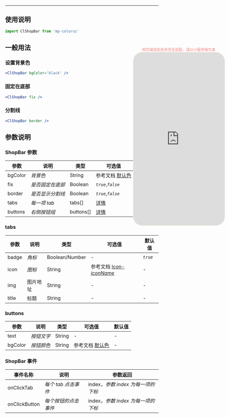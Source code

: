 ****

## 使用说明

```jsx
import ClShopBar from 'mp-colorui'
```



## 一般用法

### 设置背景色

```jsx
<ClShopBar bgColor='black' />
```

### 固定在底部

```jsx
<ClShopBar fix />
```

### 分割线

```jsx
<ClShopBar border />
```



## 参数说明

### ShopBar 参数

| 参数    | 说明             | 类型      | 可选值                                          | 默认值    |
| ------- | ---------------- | --------- | ----------------------------------------------- | --------- |
| bgColor | *背景色*         | String    | 参考文档 [默认色](/home/color) | *`white`* |
| fix     | *是否固定在底部* | Boolean   | *`true`*,*`false`*                              | *`false`* |
| border  | *是否显示分割线* | Boolean   | *`true`*,*`false`*                              | *`false`* |
| tabs    | *每一项 tab*     | tabs[]    | [详情](/view/shopBar?id=tabs)                   | []        |
| buttons | *右侧按钮组*     | buttons[] | [详情](/view/shopBar?id=buttons)                | []        |

### tabs

| 参数  | 说明     | 类型           | 可选值                                             | 默认值   |
| ----- | -------- | -------------- | -------------------------------------------------- | -------- |
| badge | *角标*   | Boolean/Number | -                                                  | *`true`* |
| icon  | *图标*   | String         | 参考文档 [Icon-*iconName*](/base/icon?id=iconname) | -        |
| img   | 图片地址 | String         | -                                                  | -        |
| title | 标题     | String         | -                                                  | -        |



### buttons

| 参数    | 说明       | 类型   | 可选值                                          | 默认值 |
| ------- | ---------- | ------ | ----------------------------------------------- | ------ |
| text    | *按钮文字* | String | -                                               | -      |
| bgColor | *按钮颜色* | String | 参考文档 [默认色](/home/color) | -      |



### ShopBar 事件

| 事件名称      | 说明                 | 参数返回                           |
| ------------- | -------------------- | ---------------------------------- |
| onClickTab    | *每个 tab 点击事件*  | index，*参数 index 为每一项的下标* |
| onClickButton | *每个按钮的点击事件* | index，*参数 index 为每一项的下标* |

<div style="position: fixed; right:10px; top: 5%">
<div style="width: 300px; color: lightcoral; font-size: 12px; word-break: break-all; white-space: normal; display: flex;justify-content: center">网页端目前还未完全适配，请以小程序端为准</div>
<iframe style="border-radius: 30px; border: 1px solid antiquewhite" src="http://118.25.36.24:8080/#/pages/components/shopBar/index" height="568" width="300"></iframe>
</div>
